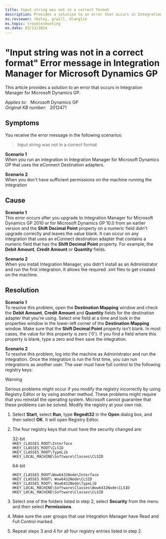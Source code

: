 ```yaml
---
title: Input string was not in a correct format 
description: Provides a solution to an error that occurs in Integration Manager for Microsoft Dynamics GP.
ms.reviewer: theley, grwill, dlanglie
ms.topic: troubleshooting
ms.date: 03/13/2024
---
```

# "Input string was not in a correct format" Error message in Integration Manager for Microsoft Dynamics GP

This article provides a solution to an error that occurs in Integration Manager for Microsoft Dynamics GP.

_Applies to:_ &nbsp; Microsoft Dynamics GP  
_Original KB number:_ &nbsp; 2012471

## Symptoms

You receive the error message in the following scenarios:
> Input string was not in a correct format

**Scenario 1**  
When you run an integration in Integration Manager for Microsoft Dynamics GP that uses the eConnect Destination adapters.

**Scenario 2**  
When you don't have sufficient permissions on the machine running the integration

## Cause

**Scenario 1**  
This error occurs after you upgrade to Integration Manager for Microsoft Dynamics GP 2010 or for Microsoft Dynamics GP 10.0 from an earlier version and the **Shift Decimal Point** property on a numeric field didn't upgrade correctly and leaves the value blank. It can occur on any integration that uses an eConnect destination adapter that contains a numeric field that has the **Shift Decimal Point** property. For example, the **Debit Amount**, **Credit Amount** or **Quantity** fields.

**Scenario 2**  
When you install Integration Manager, you didn't install as an Administrator and run the first integration. It allows the required .xml files to get created on the machine.

## Resolution

**Scenario 1**  
To resolve this problem, open the **Destination Mapping** window and check the **Debit Amount**, **Credit Amount** and **Quantity** fields for the destination adapter that you're using. Select one field at a time and look in the properties window in the lower-left corner of the **Destination Mapping** window. Make sure that the **Shift Decimal Point** property isn't blank. In most cases, the value for this property is zero ('0'). If you find a field where this property is blank, type a zero and then save the integration.

**Scenario 2**  
To resolve this problem, log into the machine as Administrator and run the integration. Once the integration is run the first time, you can run integrations as another user. The user must have full control to the following registry keys:

> [!WARNING]
> Serious problems might occur if you modify the registry incorrectly by using Registry Editor or by using another method. These problems might require that you reinstall the operating system. Microsoft cannot guarantee that these problems can be solved. Modify the registry at your own risk.  

1. Select **Start**, select **Run**, type **Regedt32** in the **Open** dialog box, and then select **OK**. It will open Registry Editor.
2. The four registry keys that must have the security changed are:

    32-bit  
    `HKEY_CLASSES_ROOT\Interface`  
    `HKEY_CLASSES_ROOT\CLSID`  
    `HKEY_CLASSES_ROOT\TypeLib`  
    `HKEY_LOCAL_MACHINE\Software\Classes\CLSID`

    64-bit

    `HKEY_CLASSES_ROOT\Wow6432Node\Interface`  
    `HKEY_CLASSES_ROOT\ Wow6432Node\CLSID`  
    `HKEY_CLASSES_ROOT\ Wow6432Node\TypeLib`  
    `HKEY_LOCAL_MACHINE\Software\Classes\Wow6432Node\CLSID`  
    `HKEY_LOCAL_MACHINE\Software\Classes\CLSID`

3. Select one of the folders listed in step 2, select **Security** from the menu and then select **Permissions**.
4. Make sure the user groups that use Integration Manager have Read and Full Control marked.
5. Repeat steps 3 and 4 for all four registry entries listed in step 2.
